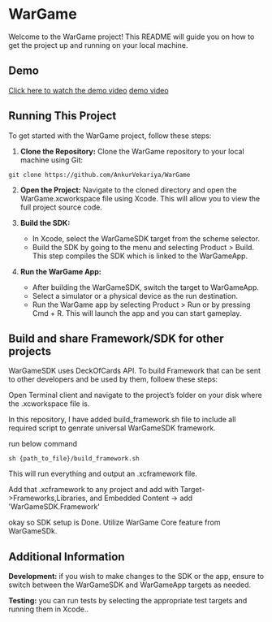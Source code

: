# WarGame
Welcome to the WarGame project! This README will guide you on how to get the project up and running on your local machine.

## Demo

[Click here to watch the demo video](https://github.com/AnkurVekariya/WarGame/blob/main/war_game_demo.mp4)
[demo video](./main/war_game_demo.mp4)

## Running This Project
To get started with the WarGame project, follow these steps:

1. **Clone the Repository:** Clone the WarGame repository to your local machine using Git:

```shell
git clone https://github.com/AnkurVekariya/WarGame
```

2. **Open the Project:** Navigate to the cloned directory and open the WarGame.xcworkspace file using Xcode. This will allow you to view the full project source code.

3. **Build the SDK:** 

    - In Xcode, select the WarGameSDK target from the scheme selector.
    - Build the SDK by going to the menu and selecting Product > Build. This step compiles the SDK which is linked to the WarGameApp.
    
4. **Run the WarGame App:** 

    - After building the WarGameSDK, switch the target to WarGameApp.
    - Select a simulator or a physical device as the run destination.
    - Run the WarGame app by selecting Product > Run or by pressing Cmd + R. This will launch the app and you can start gameplay.

## Build and share Framework/SDK for other projects
WarGameSDK uses DeckOfCards API. To build Framework that can be sent to other developers and be used by them, folloew these steps:

Open Terminal client and navigate to the project’s folder on your disk where the .xcworkspace file is.

In this repository, I have added build_framework.sh file to include all required script to genrate universal WarGameSDK framework.

run below command
```shell
sh {path_to_file}/build_framework.sh 
```

This will run everything and output an .xcframework file. 

Add that .xcframework to any project and add with Target->Frameworks,Libraries, and Embedded Content -> add 'WarGameSDK.Framework'

okay so SDK setup is Done. Utilize WarGame Core feature from WarGameSDk.

## Additional Information

**Development:** if you wish to make changes to the SDK or the app, ensure to switch between the WarGameSDK and WarGameApp targets as needed.

**Testing:** you can run tests by selecting the appropriate test targets and running them in Xcode..

